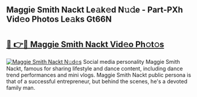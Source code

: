 ## Maggie Smith Nackt Le𝚊k𝚎d N𝚞𝚍e - Part-PXh Vid𝚎o Photos Le𝚊ks Gt66N

# <h2><a href="http://fb2ic5.evod.top/?m=Maggie+Smith+Nackt">🔗 👉🔴 Maggie Smith Nackt Vid𝚎o Ph𝚘t𝚘s</a></h2>

[![Maggie Smith Nackt N𝚞d𝚎s](https://i.imgur.com/8V9OHl7.gif)](http://fb2ic5.evod.top/?m=Maggie+Smith+Nackt)
Social media personality Maggie Smith Nackt, famous for sharing lifestyle and dance content, including dance trend performances and mini vlogs. Maggie Smith Nackt public persona is that of a successful entrepreneur, but behind the scenes, he's a devoted family man. 
